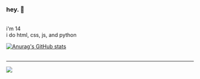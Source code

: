 ### hey. 👋
<br>
i'm 14
<br>
i do html, css, js, and python
<br>


[![Anurag's GitHub stats](https://github-readme-stats.vercel.app/api?username=v8f)](https://github.com/anuraghazra/github-readme-stats)
<br>
<br>

--- 
![](https://komarev.com/ghpvc/?username=v8f&color=orange)
<br>
<br>
